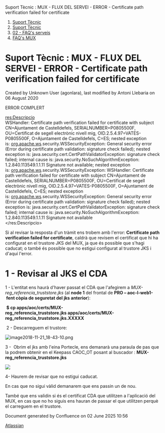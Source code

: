 Suport Tècnic : MUX - FLUX DEL SERVEI - ERROR - Certificate path verification failed for certificate  

1.  [Suport Tècnic](index.html)
2.  [Suport Tècnic](13893782.html)
3.  [02 - FAQ's serveis](26313393.html)
4.  [FAQ's MUX](28705591.html)

Suport Tècnic : MUX - FLUX DEL SERVEI - ERROR - Certificate path verification failed for certificate
====================================================================================================

Created by Unknown User (agonlara), last modified by Antoni Llebaria on 06 August 2020

ERROR COMPLERT

<res:Descripcio>  
WSHandler: Certificate path verification failed for certificate with subject CN=Ajuntament de Castelldefels, SERIALNUMBER=P0805500F, OU=Certificat de segell electrònic nivell mig, OID.2.5.4.97=VATES-P0805500F, O=Ajuntament de Castelldefels, C=ES; nested exception is: [org.apache.ws](http://org.apache.ws/).security.WSSecurityException: General security error (Error during certificate path validation: signature check failed); nested exception is: java.security.cert.CertPathValidatorException: signature check failed; internal cause is: java.security.NoSuchAlgorithmException: 1.2.840.113549.1.1.11 Signature not available; nested exception is: [org.apache.ws](http://org.apache.ws/).security.WSSecurityException: WSHandler: Certificate path verification failed for certificate with subject CN=Ajuntament de Castelldefels, SERIALNUMBER=P0805500F, OU=Certificat de segell electrònic nivell mig, OID.2.5.4.97=VATES-P0805500F, O=Ajuntament de Castelldefels, C=ES; nested exception is: [org.apache.ws](http://org.apache.ws/).security.WSSecurityException: General security error (Error during certificate path validation: signature check failed); nested exception is: java.security.cert.CertPathValidatorException: signature check failed; internal cause is: java.security.NoSuchAlgorithmException: 1.2.840.113549.1.1.11 Signature not available  
</res:Descripcio>

Si al revisar la resposta d'un tràmit ens trobem amb l'error: **Certificate path verification failed for certificate**, caldrà que revisem el certificat que hi ha configurat en el trustore JKS del MUX, ja que és possible que s'hagi caducat; o també és possible que no estigui configurat al trustore JKS i d'aquí l'error.  

  

1 - Revisar al JKS el CDA
=========================

  

  

  

1 - L'entitat ens haurà d'haver passat el CDA que l'afegirem a _MUX-reg\_referencia\_truststore.jks_ (al **node 1** del frontal de **PRO – aoc-l-web1- fent còpia de seguretat del jks anterior**):

  

 **$ cp apps/aoc/certs/MUX-reg\_referencia\_truststore.jks apps/aoc/certs/MUX-reg\_referencia\_truststore.jks.XXXXX**

  

 2 - Descarreguem el trustore: 

  

![image2018-11-21_18-43-10.png](https://steps.everis.com/confluence/download/attachments/1125754741/image2018-11-21_18-43-10.png?version=1&modificationDate=1542822190000&api=v2)

  

3 -  Obrim el jks amb l'eina Portecle, ens demanarà una paraula de pas que la podrem obtenir en el Keepass CAOC\_OT posant al buscador : **MUX-reg\_referencia\_truststore.jks**

![](https://steps.everis.com/confluence/download/attachments/1125754741/image2018-11-21_18-55-33.png?version=1&modificationDate=1542822933000&api=v2)

  

  

4- Haurem de revisar que no estigui caducat.

En cas que no sigui vàlid demanarem que ens passin un de nou.

També que ens validin si és el certificat CDA que utilitzen a l'aplicació del MUX, en cas que no ho siguis ens hauran de passar el que utilitzen perquè el carreguem en el trustore. 

  

  

  

  

  

  

  

Document generated by Confluence on 02 June 2025 10:56

[Atlassian](http://www.atlassian.com/)